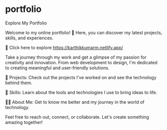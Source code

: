 # portfolio
Explore My Portfolio

Welcome to my online portfolio! 🌟 Here, you can discover my latest projects, skills, and experiences.

🚀 Click here to explore
https://karthikkumarm.netlify.app/

Take a journey through my work and get a glimpse of my passion for creativity and innovation. From web development to design, I'm dedicated to creating meaningful and user-friendly solutions.

📁 Projects: Check out the projects I've worked on and see the technology behind them.

🔧 Skills: Learn about the tools and technologies I use to bring ideas to life.

👨‍💼 About Me: Get to know me better and my journey in the world of technology.

Feel free to reach out, connect, or collaborate. Let's create something amazing together!
